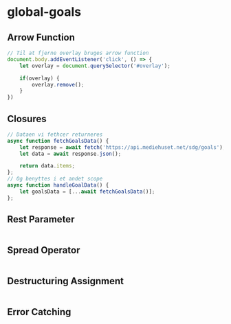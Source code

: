 # global-goals

## Arrow Function
```js
// Til at fjerne overlay bruges arrow function
document.body.addEventListener('click', () => {
    let overlay = document.querySelector('#overlay');

    if(overlay) {
        overlay.remove();
    }
})
```

## Closures
```js
// Dataen vi fethcer returneres
async function fetchGoalsData() {
    let response = await fetch('https://api.mediehuset.net/sdg/goals');
    let data = await response.json();

    return data.items;
};
// Og benyttes i et andet scope
async function handleGoalData() {
    let goalsData = [...await fetchGoalsData()];
};
```
## Rest Parameter
```js

```
## Spread Operator
```js

```
## Destructuring Assignment
```js

```
## Error Catching
```js

```